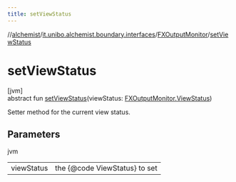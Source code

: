 ```yaml
---
title: setViewStatus
---
```

//[alchemist](../../../index.html)/[it.unibo.alchemist.boundary.interfaces](../index.html)/[FXOutputMonitor](index.html)/[setViewStatus](set-view-status.html)



# setViewStatus



[jvm]\
abstract fun [setViewStatus](set-view-status.html)(viewStatus: [FXOutputMonitor.ViewStatus](-view-status/index.html))



Setter method for the current view status.



## Parameters


jvm

| | |
|---|---|
| viewStatus | the {@code ViewStatus} to set |




